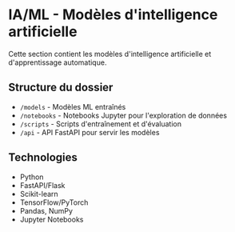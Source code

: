 # IA/ML - Modèles d'intelligence artificielle

Cette section contient les modèles d'intelligence artificielle et d'apprentissage automatique.

## Structure du dossier

- `/models` - Modèles ML entraînés
- `/notebooks` - Notebooks Jupyter pour l'exploration de données
- `/scripts` - Scripts d'entraînement et d'évaluation
- `/api` - API FastAPI pour servir les modèles

## Technologies

- Python
- FastAPI/Flask
- Scikit-learn
- TensorFlow/PyTorch
- Pandas, NumPy
- Jupyter Notebooks